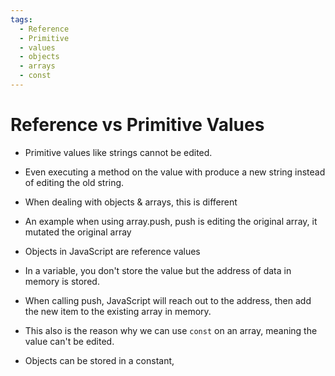 ```yaml
---
tags:
  - Reference
  - Primitive
  - values
  - objects
  - arrays
  - const
---
```

# Reference vs Primitive Values

* Primitive values like strings cannot be edited.
* Even executing a method on the value with produce a new string instead of editing the old string.

* When dealing with objects & arrays, this is different
* An example when using array.push, push is editing the original array,  it mutated the original array
* Objects in JavaScript are reference values

* In a variable, you don't store the value but the address of data in memory is stored.
* When calling push, JavaScript will reach out to the address, then add the new item to the existing array in memory.

* This also is the reason why we can use `const` on an array, meaning the value can't be edited.
* Objects can be stored in a constant,
